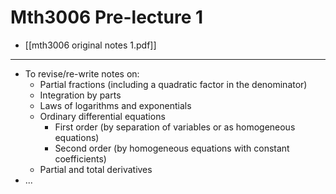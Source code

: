 # Mth3006 Pre-lecture 1

- [[mth3006 original notes 1.pdf]]

---

- To revise/re-write notes on:
	- Partial fractions (including a quadratic factor in the denominator)
	- Integration by parts
	- Laws of logarithms and exponentials
	- Ordinary differential equations
		- First order (by separation of variables or as homogeneous equations)
		- Second order (by homogeneous equations with constant coefficients)
	- Partial and total derivatives
- ...